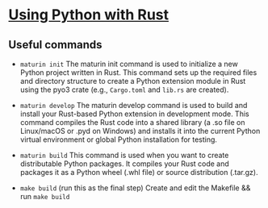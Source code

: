 # [Using Python with Rust](https://www.linkedin.com/learning/using-rust-with-python/pyo3-installation?u=2165786)

## Useful commands
- `maturin init`
The maturin init command is used to initialize a new Python project written in Rust. This command sets up the required files and directory structure to create a Python extension module in Rust using the pyo3 crate (e.g., `Cargo.toml` and `lib.rs` are created).

- `maturin develop`
The maturin develop command is used to build and install your Rust-based Python extension in development mode. This command compiles the Rust code into a shared library (a .so file on Linux/macOS or .pyd on Windows) and installs it into the current Python virtual environment or global Python installation for testing.

- `maturin build`
This command is used when you want to create distributable Python packages. It compiles your Rust code and packages it as a Python wheel (.whl file) or source distribution (.tar.gz).

- `make build` (run this as the final step)
Create and edit the Makefile && run `make build`